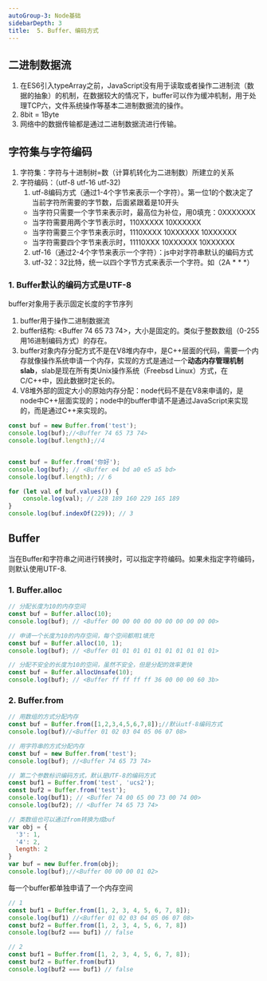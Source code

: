 ```yaml
---
autoGroup-3: Node基础
sidebarDepth: 3
title:  5. Buffer、编码方式
---
```


## 二进制数据流
1. 在ES6引入typeArray之前，JavaScript没有用于读取或者操作二进制流（数据的抽象）的机制，在数据较大的情况下，buffer可以作为缓冲机制，用于处理TCP六，文件系统操作等基本二进制数据流的操作。
2. 8bit = 1Byte
3. 网络中的数据传输都是通过二进制数据流进行传输。

## 字符集与字符编码
1. 字符集：字符与十进制树=数（计算机转化为二进制数）所建立的关系
2. 字符编码：（utf-8 utf-16 utf-32)
   1. utf-8编码方式（通过1-4个字节来表示一个字符）。第一位1的个数决定了当前字符所需要的字节数，后面紧跟着是10开头
    - 当字符只需要一个字节来表示时，最高位为补位，用0填充：0XXXXXXX
    - 当字符需要用两个字节表示时，110XXXXX 10XXXXXX
    - 当字符需要三个字节来表示时，1110XXXX 10XXXXXX 10XXXXXX
    - 当字符需要四个字节来表示时，11110XXX  10XXXXXX  10XXXXXX
   2. utf-16（通过2-4个字节来表示一个字符）：js中对字符串默认的编码方式
   3. utf-32：32比特，统一以四个字节方式来表示一个字符。如（2A * * *）


### 1. Buffer默认的编码方式是UTF-8
buffer对象用于表示固定长度的字节序列
1. buffer用于操作二进制数据流
2. buffer结构: \<Buffer 74 65 73 74>，大小是固定的。类似于整数数组（0-255用16进制编码方式）的存在。
3. buffer对象内存分配方式不是在V8堆内存中，是C++层面的代码，需要一个内存就像操作系统申请一个内存，实现的方式是通过一个**动态内存管理机制slab**，slab是现在所有类Unix操作系统（Freebsd Linux）方式，在C/C++中，因此数据时定长的。
4. V8堆外部的固定大小的原始内存分配：node代码不是在V8来申请的，是node中C++层面实现的；node中的buffer申请不是通过JavaScript来实现的，而是通过C++来实现的。
```javascript
const buf = new Buffer.from('test');
console.log(buf);//<Buffer 74 65 73 74>
console.log(buf.length);//4


const buf = Buffer.from('你好');
console.log(buf); // <Buffer e4 bd a0 e5 a5 bd>
console.log(buf.length); // 6

for (let val of buf.values()) {
    console.log(val); // 228 189 160 229 165 189
}
console.log(buf.indexOf(229)); // 3
```

## Buffer
当在Buffer和字符串之间进行转换时，可以指定字符编码。如果未指定字符编码，则默认使用UTF-8.

### 1. Buffer.alloc
```javascript
// 分配长度为10的内存空间
const buf = Buffer.alloc(10);
console.log(buf); // <Buffer 00 00 00 00 00 00 00 00 00 00>

// 申请一个长度为10的内存空间，每个空间都用1填充
const buf = Buffer.alloc(10, 1);
console.log(buf); // <Buffer 01 01 01 01 01 01 01 01 01 01>

// 分配不安全的长度为10的空间，虽然不安全，但是分配的效率更快
const buf = Buffer.allocUnsafe(10);
console.log(buf); // <Buffer ff ff ff ff 36 00 00 00 60 3b>
```

### 2. Buffer.from
```js
// 用数组的方式分配内存
const buf = Buffer.from([1,2,3,4,5,6,7,8]);//默认utf-8编码方式
console.log(buf)//<Buffer 01 02 03 04 05 06 07 08>

// 用字符串的方式分配内存
const buf = new Buffer.from('test');
console.log(buf); //<Buffer 74 65 73 74>

// 第二个参数标识编码方式，默认是UTF-8的编码方式
const buf1 = Buffer.from('test', 'ucs2');
const buf2 = Buffer.from('test');
console.log(buf1); // <Buffer 74 00 65 00 73 00 74 00>
console.log(buf2); // <Buffer 74 65 73 74>

// 类数组也可以通过from转换为成buf
var obj = {
  '3': 1,
  '4': 2,
  length: 2
}
var buf = new Buffer.from(obj);
console.log(buf);//<Buffer 00 00 00 01 02>
```
每一个buffer都单独申请了一个内存空间
```javascript
// 1
const buf1 = Buffer.from([1, 2, 3, 4, 5, 6, 7, 8]);
console.log(buf1) //<Buffer 01 02 03 04 05 06 07 08>
const buf2 = Buffer.from([1, 2, 3, 4, 5, 6, 7, 8])
console.log(buf2 === buf1) // false 

// 2
const buf1 = Buffer.from([1, 2, 3, 4, 5, 6, 7, 8]);
const buf2 = Buffer.from(buf1)
console.log(buf2 === buf1) // false
```
